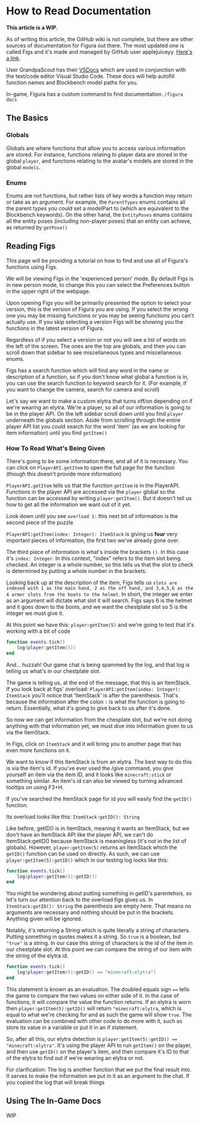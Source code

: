 # How to Read Documentation

**This article is a WIP.**

As of writing this article, the GitHub wiki is not complete, but there are other sources of documentation for Figura out there. The most updated one is called Figs and it's made and managed by GitHub user applejuiceyy. [Here's a link](https://applejuiceyy.github.io/figs/).

User GrandpaScout has their [VSDocs](https://github.com/GrandpaScout/FiguraRewriteVSDocs) which are used in conjunction with the text/code editor Visual Studio Code. These docs will help autofill function names and Blockbench model paths for you.

In-game, Figura has a custom command to find documentation. `/figura docs`

## The Basics

### Globals

Globals are where functions that allow you to access various information are stored. For instance, functions relating to player data are stored in the global `player`, and functions relating to the avatar's models are stored in the global `models`.

### Enums

Enums are not functions, but rather lists of key words a function may return or take as an argument. For example, the `ParentTypes` enums contains all the parent types you could set a modelPart to (which are equivalent to the Blockbench keywords). On the other hand, the `EntityPoses` enums contains all the entity poses (including non-player poses) that an entity can achieve, as returned by `getPose()`

## Reading Figs

This page will be providing a tutorial on how to find and use all of Figura's functions using Figs.

We will be viewing Figs in the 'experienced person' mode. By default Figs is in new person mode, to change this you can select the Preferences button in the upper right of the webpage.

Upon opening Figs you will be primarily presented the option to select your version, this is the version of Figura you are using. If you select the wrong one you may be missing functions or you may be seeing functions you can't actually use. If you skip selecting a version Figs will be showing you the functions in the latest version of Figura.

Regardless of if you select a version or not you will see a list of words on the left of the screen. The ones are the top are globals, and then you can scroll down that sidebar to see miscellaneous types and miscellaneous enums.

Figs has a search function which will find any word in the name or description of a function, so if you don't know what global a function is in, you can use the search function to keyword search for it. (For example, if you want to change the camera, search for camera and scroll)

Let's say we want to make a custom elytra that turns off/on depending on if we're wearing an elytra. We're a player, so all of our information is going to be in the player API. On the left sidebar scroll down until you find `player` underneath the globals section. Aside from scrolling through the entire player API list you could search for the word 'item' (as we are looking for item information) until you find `getItem()`

### How To Read What's Being Given

There's going to be some information there, and all of it is necessary. You can click on `PlayerAPI.getItem` to open the full page for the function (though this doesn't provide more information)

`PlayerAPI.getItem` tells us that the function `getItem` is in the PlayerAPI. Functions in the player API are accessed via the `player` global so the function can be accessed by writing `player:getItem()`. But it doesn't tell us how to get all the information we want out of it yet.

Look down until you see `overload 1:` this next bit of information is the second piece of the puzzle

`PlayerAPI:getItem(index: Integer): ItemStack` is giving us **four** very important pieces of information, the first two we've already gone over.

The third piece of information is what's inside the brackets `()`. In this case it's `index: Integer`. In this context, "index" refers to the item slot being checked. An integer is a whole number, so this tells us that the slot to check is determined by putting a whole number in the brackets.

Looking back up at the description of the item, Figs tells us `slots are indexed with 1 as the main hand, 2 as the off hand, and 3,4,5,6 as the 4 armor slots from the boots to the helmet`. In short, the integer we enter as an argument will dictate what slot it will search. Figs says 6 is the helmet and it goes down to the boots, and we want the chestplate slot so 5 is the integer we must give it.

At this point we have this: `player:getItem(5)` and we're going to test that it's working with a bit of code

```lua
function events.tick()
    log(player:getItem(5))
end
```

And... huzzah! Our game chat is being spammed by the log, and that log is telling us what's in our chestplate slot.

The game is telling us, at the end of the message, that this is an ItemStack. If you look back at figs' overload: `PlayerAPI:getItem(index: Integer): ItemStack` you'll notice that 'ItemStack' is after the parenthesis. That's because the information after the colon `:` is what the function is going to return. Essentially, what it's going to give back to us after it's done.

So now we can get information from the chesplate slot, but we're not doing anything with that information yet, we must dive into information given to us via the ItemStack.

In Figs, click on `ItemStack` and it will bring you to another page that has even more functions on it.

We want to know if this ItemStack is from an elytra. The best way to do this is via the item's id. If you've ever used the /give command, you give yourself an item via the item ID, and it looks like `minecraft:stick` or something similar. An item's id can also be viewed by turning advanced tooltips on using F3+H.

If you've searched the ItemStack page for id you will easily find the `getID()` function.

Its overload looks like this: `ItemStack:getID(): String`

Like before, getID() is in ItemStack, meaning it wants an ItemStack, but we don't have an ItemStack API like the player API, we can't do ItemStack:getID() because ItemStack is meaningless (it's not in the list of globals). However, `player:getItem(5)` returns an ItemStack which the `getID()` function can be used on directly. As such, we can use `player:getItem(5):getID()` which in our testing log looks like this:

```lua
function events.tick()
    log(player:getItem(5):getID())
end
```

You might be wondering about putting something in getID's parentehsis, so let's turn our attention back to the overload figs gives us. In `ItemStack:getID(): String` the parenthesis are empty here. That means no arguments are necessary and nothing should be put in the brackets. Anything given will be ignored.

Notably, it's returning a String which is quite literally a string of characters. Putting something in quotes makes it a string. So `true` is a boolean, but `"true"` is a string. In our case this string of characters is the id of the item in our chestplate slot. At this point we can compare the string of our item with the string of the elytra id.

```lua
function events.tick()
    log(player:getItem(5):getID() == "minecraft:elytra")
end
```

This statement is known as an evaluation. The doubled equals sign `==` tells the game to compare the two values on either side of it. In the case of functions, it will compare the value the function returns. If an elytra is worn then `player:getItem(5):getID()` will return `"minecraft:elytra`, which is equal to what we're checking for and as such the game will show `true`. The evaluation can be combined with other code to do more with it, such as store its value in a variable or put it in an if statement.

So, after all this, our elytra detection is `player:getItem(5):getID() == "minecraft:elytra"`. It's using the player API to run `getItem()` on the player, and then use `getID()` on the player's item, and then compare it's ID to that of the elytra to find out if we're wearing an elytra or not.

For clarification: The log is another function that we put the final result into. It serves to make the information we put in it as an argument to the chat. If you copied the log that will break things

## Using The In-Game Docs

WIP
